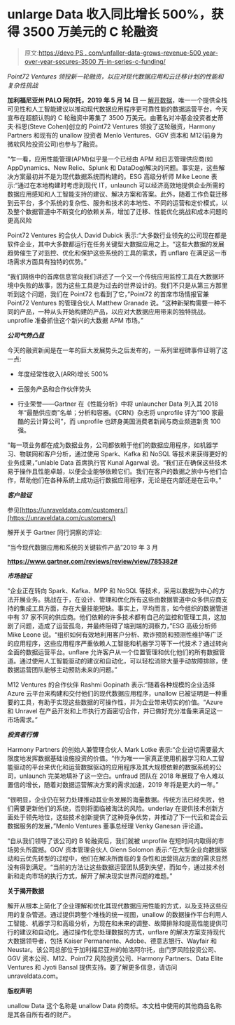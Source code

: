 # unlarge Data 收入同比增长 500%，获得 3500 万美元的 C 轮融资

> 原文:[https://devo PS . com/unfaller-data-grows-revenue-500 year-over-year-secures-3500 万-in-series-c-funding/](https://devops.com/unravel-data-grows-revenue-500-year-over-year-secures-35m-in-series-c-funding/)

*Point72 Ventures 领投新一轮融资，以应对现代数据应用和云迁移计划的性能和复杂性挑战*

**加利福尼亚州 PALO 阿尔托，2019 年 5 月 14 日** — [解开数据](https://unraveldata.com/)，唯一一个提供全栈可见性和人工智能建议以推动现代数据应用程序更可靠性能的数据运营平台，今天宣布在超额认购的 C 轮融资中筹集了 3500 万美元。由著名对冲基金投资者史蒂夫·科恩(Steve Cohen)创立的 Point72 Ventures 领投了这轮融资，Harmony Partners 和现有的 unallow 投资者 Menlo Ventures、GGV 资本和 M12(前身为微软风险投资公司)也参与了融资。

“乍一看，应用性能管理(APM)似乎是一个已经由 APM 和日志管理供应商(如 AppDynamics、New Relic、Splunk 和 DataDog)解决的问题。事实是，这些解决方案最初并不是为现代数据系统而构建的。ESG 高级分析师 Mike Leone 表示:“通过在本地构建时考虑到现代 IT，unlaunch 可以经济高效地提供企业所需的数据应用感知和人工智能支持的建议、解决方案和答案。此外，随着工作负载迁移到云平台，多个系统的复杂性、服务和技术的本地性、不同的运营和定价模式，以及整个数据管道中不断变化的依赖关系，增加了迁移、性能优化挑战和成本问题的更高风险

Point72 Ventures 的合伙人 David Dubick 表示:“大多数行业领先的公司现在都是软件企业，其中大多数都运行在任务关键型大数据应用之上。“这些大数据的发展趋势催生了对监控、优化和保护这些系统的工具的需求，而 unflare 在满足这一市场需求方面具有独特的优势。”

“我们网络中的首席信息官向我们讲述了一个又一个传统应用监控工具在大数据环境中失败的故事，因为这些工具是为过去的世界设计的。我们不只是从第三方那里听到这个问题，我们在 Point72 也看到了它，”Point72 的首席市场情报官兼 Point72 Ventures 的管理合伙人 Matthew Granade 说。“这种新架构需要一种不同的产品，一种从头开始构建的产品，以应对大数据应用带来的独特挑战。unprofile 准备抓住这个新兴的大数据 APM 市场。”

***公司气势凸显***

今天的融资新闻是在一年的巨大发展势头之后发布的，一系列里程碑事件证明了这一点:

*   年度经常性收入(ARR)增长 500%
*   云服务产品和合作伙伴势头

*   行业荣誉——Gartner 在《性能分析》中将 unlauncher Data 列入其 2018 年“最酷供应商”名单；分析和容器。《CRN》杂志将 unprofile 评为“100 家最酷的云计算公司”，而 unprofile 也跻身美国消费者新闻与商业频道新贵 100 强。

“每一项业务都在成为数据业务，公司都依赖于他们的数据应用程序，如机器学习、物联网和客户分析，通过使用 Spark、Kafka 和 NoSQL 等技术来获得更好的业务成果，”unlable Data 首席执行官 Kunal Agarwal 说。“我们正在确保这些技术易于操作且性能卓越，以便企业能够依赖它们。我们在客户的数据之旅中与他们合作，帮助他们在各种系统上成功运行数据应用程序，无论是在内部还是在云中。”

***客户验证***

参见[https://unraveldata.com/customers/](https://unraveldata.com/customers/)

解开关于 Gartner 同行洞察的评论:

“当今现代数据应用和系统的关键软件产品”2019 年 3 月

**https://www.gartner.com/reviews/review/view/785382#**

***市场验证***

“企业正在转向 Spark、Kafka、MPP 和 NoSQL 等技术，采用以数据为中心的方法开展业务。挑战在于，在设计、管理和优化所有这些由数据管道中众多供应商支持的集成工具方面，存在大量技能短缺。事实上，平均而言，如今组织的数据管道中有 37 家不同的供应商。他们依赖的许多技术都有自己的监控和管理工具，这加剧了问题，造成了运营孤岛，并最终阻碍了端到端的洞察力，”ESG 高级分析师 Mike Leone 说。“组织如何有效地利用客户分析、欺诈预防和预测性维护等广泛的应用程序，这些应用程序严重依赖人工智能和机器学习等下一代技术？通过转向全面的数据运营平台。unflare 允许客户从一个位置管理和优化他们的所有数据管道。通过使用人工智能驱动的建议和自动化，可以轻松消除大量手动故障排除，使数据运营团队能够主动预防未来的问题。”

M12 Ventures 的合作伙伴 Rashmi Gopinath 表示:“随着各种规模的企业选择 Azure 云平台来构建和交付他们的现代数据应用程序，unallow 已被证明是一种重要的工具，有助于实现这些数据的可操作性，并为企业带来切实的价值。“Azure 和 Unravel 在产品开发和上市执行方面密切合作，并已做好充分准备来满足这一市场需求。”

***投资者行情***

Harmony Partners 的创始人兼管理合伙人 Mark Lotke 表示:“企业迫切需要最大限度地发挥数据基础设施投资的价值。“作为唯一一家真正使用机器学习和人工智能驱动的平台来优化和运营数据驱动的应用程序及其大规模依赖的数据系统的公司，unlaunch 完美地填补了这一空白。unfraud 团队在 2018 年展现了令人难以置信的增长，随着对数据运营解决方案的需求加速，2019 年将是更大的一年。”

“很明显，企业仍在努力处理推动其业务发展的海量数据。传统方法已经失败，他们需要更新他们的系统，否则将面临被淘汰的风险。underlay 在提供技术创新方面处于领先地位，这些技术创新提供了这种竞争优势，并推动了下一代云和混合云数据服务的发展，”Menlo Ventures 董事总经理 Venky Ganesan 评论道。

“自从我们领导了该公司的 B 轮融资后，我们就被 unprofile 在短时间内取得的市场势头所震撼。GGV 资本管理合伙人 Glenn Solomon 表示:“在大型企业向数据驱动和云优先转型的过程中，他们在解决所面临的复杂性和运营挑战方面的需求显然没有得到满足。“当前的方法让这些数据运营团队感到失望，而如今，通过技术创新和走向市场的执行方式，解开了解决现实世界问题的难题。”

**关于揭开数据**

解开从根本上简化了企业理解和优化其现代数据应用性能的方式，以及支持这些应用的复杂管道。通过提供跨整个堆栈的统一视图，unallow 的数据操作平台利用人工智能、机器学习和高级分析，为现在和未来的调整、故障排除和提高性能提供可行的建议和自动化。通过操作化您处理数据的方式，unflare 的解决方案支持现代大数据领导者，包括 Kaiser Permanente、Adobe、德意志银行、Wayfair 和 Neustar。该公司总部位于加利福尼亚州的帕洛阿尔托，由门罗风险投资公司、GGV 资本公司、M12、Point72 风险投资公司、Harmony Partners、Data Elite Ventures 和 Jyoti Bansal 提供支持。要了解更多信息，请访问 unraveldata.com。

**版权声明**

unallow Data 这个名称是 unallow Data 的商标。本文档中使用的其他商品名称是其各自所有者的财产。

###
